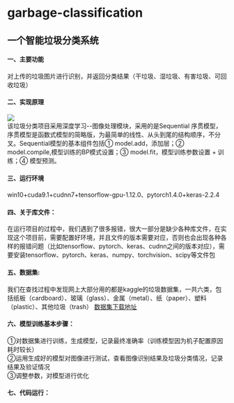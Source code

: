 garbage-classification
======
一个智能垃圾分类系统  
------
#### 一、主要功能<br> 
  对上传的垃圾图片进行识别，并返回分类结果（干垃圾、湿垃圾、有害垃圾、可回收垃圾）<br> 
#### 二、实现原理<br> 
![](https://github.com/skyevvv/garbage-classification/blob/master/function.jpg)<br>
  该垃圾分类项目采用深度学习--图像处理模块，采用的是Sequential 序贯模型，序贯模型是函数式模型的简略版，为最简单的线性、从头到尾的结构顺序，不分叉。Sequential模型的基本组件包括① model.add，添加层；② model.compile,模型训练的BP模式设置；③ model.fit，模型训练参数设置 + 训练；④ 模型预测。<br>

#### 三、运行环境<br>  
  win10+cuda9.1+cudnn7+tensorflow-gpu-1.12.0、pytorch1.4.0+keras-2.2.4 <br>  
  
#### 四、关于库文件：<br>  
  在运行项目的过程中，我们遇到了很多报错，很大一部分是缺少各种库文件，在实现这个项目前，需要配置好环境，并且文件的版本需要对应，否则也会出现各种各样的报错问题（比如tensorflow、pytorch、keras、cudnn之间的版本对应），需要安装tensorflow、pytorch、keras、numpy、torchvision、scipy等文件包<br>
   
#### 五、数据集:<br> 
  我们在查找过程中发现网上大部分用的都是kaggle的垃圾数据集，一共六类，包括纸板（cardboard）、玻璃（glass）、金属（metal）、纸（paper）、塑料（plastic）、其他垃圾（trash） [数据集下载地址](https://www.kaggle.com/asdasdasasdas/garbage-classification)
 
#### 六、模型训练基本步骤：<br> 
  ①对数据集进行训练，生成模型，记录最终准确率（训练模型因为机子配置原因耗时较长）<br> 
  ②运用生成好的模型对图像进行测试，查看图像识别结果及垃圾分类情况，记录结果及验证情况<br> 
  ③调整参数，对模型进行优化<br> 
  
#### 七、代码运行：<br> 
  
 

